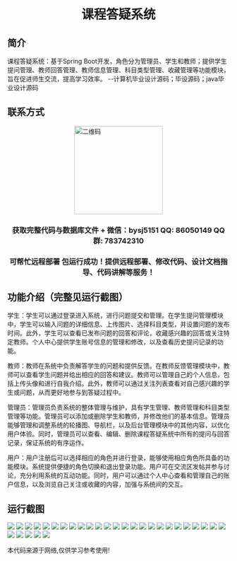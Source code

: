 <p><h1 align="center">课程答疑系统</h1></p>

## 简介
课程答疑系统：基于Spring Boot开发，角色分为管理员、学生和教师；提供学生提问管理、教师回答管理、教师信息管理、科目类型管理、收藏管理等功能模块，旨在促进师生交流，提高学习效率。    --计算机毕业设计源码；毕设源码；java毕业设计源码


## 联系方式
<img src="https://bs-1329754181.cos.ap-shanghai.myqcloud.com/wx.jpg" alt="二维码" style="display: block; margin: 0 auto;" width="200px">
<p><h3 align="center">获取完整代码与数据库文件 + 微信：bysj5151 QQ: 86050149 QQ群: 783742310</h3></p>
<p><h3 align="center">可帮忙远程部署 包运行成功！提供远程部署、修改代码、设计文档指导、代码讲解等服务！</h3></p>

## 功能介绍（完整见运行截图）
学生：学生可以通过登录进入系统，进行问题提交和管理。在学生提问管理模块中，学生可以输入问题的详细信息、上传图片、选择科目类型，并设置问题的发布时间。此外，学生可以查看已发布问题的回答和评论，收藏感兴趣的回答或关注特定教师。个人中心提供学生账号信息的管理和修改，以及查看历史提问记录的功能。

教师：教师在系统中负责解答学生的问题和提供反馈。在教师反馈管理模块中，教师可以查看学生问题并给出相应的回答和建议。教师可以管理自己的个人信息，包括上传头像和进行自我介绍。此外，教师可以通过关注列表查看对自己感兴趣的学生或问题，从而更好地参与到答疑过程中。

管理员：管理员负责系统的整体管理与维护，具有学生管理、教师管理和科目类型管理等功能。管理员可以添加或删除学生和教师，并修改他们的基本信息。管理员能够管理和调整系统的轮播图、导航栏，以及后台管理模块中的其他内容，以优化用户体验。同时，管理员可以查看、编辑、删除课程答疑系统中所有的提问与回答记录，保证系统的有序运作。

用户：用户注册后可以选择相应的角色并进行登录，能够使用相应角色所具备的功能模块。系统提供便捷的角色切换和退出登录功能。用户可在交流区发帖并参与讨论，充分利用系统的互动功能。同时，用户可以通过个人中心查看和管理自己的账户信息，以及浏览自己关注或收藏的内容，加强与系统间的交互。


## 运行截图
![](https://bs-1329754181.cos.ap-shanghai.myqcloud.com/spring/CourseQASystem/img/001.jpg)
![](https://bs-1329754181.cos.ap-shanghai.myqcloud.com/spring/CourseQASystem/img/002.jpg)
![](https://bs-1329754181.cos.ap-shanghai.myqcloud.com/spring/CourseQASystem/img/003.jpg)
![](https://bs-1329754181.cos.ap-shanghai.myqcloud.com/spring/CourseQASystem/img/004.jpg)
![](https://bs-1329754181.cos.ap-shanghai.myqcloud.com/spring/CourseQASystem/img/005.jpg)
![](https://bs-1329754181.cos.ap-shanghai.myqcloud.com/spring/CourseQASystem/img/006.jpg)
![](https://bs-1329754181.cos.ap-shanghai.myqcloud.com/spring/CourseQASystem/img/007.jpg)
![](https://bs-1329754181.cos.ap-shanghai.myqcloud.com/spring/CourseQASystem/img/008.jpg)
![](https://bs-1329754181.cos.ap-shanghai.myqcloud.com/spring/CourseQASystem/img/009.jpg)
![](https://bs-1329754181.cos.ap-shanghai.myqcloud.com/spring/CourseQASystem/img/010.jpg)
![](https://bs-1329754181.cos.ap-shanghai.myqcloud.com/spring/CourseQASystem/img/011.jpg)
![](https://bs-1329754181.cos.ap-shanghai.myqcloud.com/spring/CourseQASystem/img/012.jpg)
![](https://bs-1329754181.cos.ap-shanghai.myqcloud.com/spring/CourseQASystem/img/013.jpg)
![](https://bs-1329754181.cos.ap-shanghai.myqcloud.com/spring/CourseQASystem/img/014.jpg)
![](https://bs-1329754181.cos.ap-shanghai.myqcloud.com/spring/CourseQASystem/img/015.jpg)
![](https://bs-1329754181.cos.ap-shanghai.myqcloud.com/spring/CourseQASystem/img/016.jpg)
![](https://bs-1329754181.cos.ap-shanghai.myqcloud.com/spring/CourseQASystem/img/017.jpg)
![](https://bs-1329754181.cos.ap-shanghai.myqcloud.com/spring/CourseQASystem/img/018.jpg)
![](https://bs-1329754181.cos.ap-shanghai.myqcloud.com/spring/CourseQASystem/img/019.jpg)
![](https://bs-1329754181.cos.ap-shanghai.myqcloud.com/spring/CourseQASystem/img/020.jpg)
![](https://bs-1329754181.cos.ap-shanghai.myqcloud.com/spring/CourseQASystem/img/021.jpg)
![](https://bs-1329754181.cos.ap-shanghai.myqcloud.com/spring/CourseQASystem/img/022.jpg)
![](https://bs-1329754181.cos.ap-shanghai.myqcloud.com/spring/CourseQASystem/img/023.jpg)
![](https://bs-1329754181.cos.ap-shanghai.myqcloud.com/spring/CourseQASystem/img/024.jpg)
![](https://bs-1329754181.cos.ap-shanghai.myqcloud.com/spring/CourseQASystem/img/025.jpg)
![](https://bs-1329754181.cos.ap-shanghai.myqcloud.com/spring/CourseQASystem/img/026.jpg)
![](https://bs-1329754181.cos.ap-shanghai.myqcloud.com/spring/CourseQASystem/img/027.jpg)
![](https://bs-1329754181.cos.ap-shanghai.myqcloud.com/spring/CourseQASystem/img/028.jpg)
![](https://bs-1329754181.cos.ap-shanghai.myqcloud.com/spring/CourseQASystem/img/029.jpg)
![](https://bs-1329754181.cos.ap-shanghai.myqcloud.com/spring/CourseQASystem/img/030.jpg)

<p>本代码来源于网络,仅供学习参考使用!</p>
